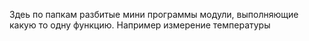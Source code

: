 Здеь по папкам разбитые мини программы модули, выполняющие какую то одну функцию.
Например измерение температуры
